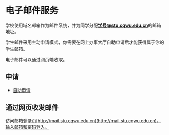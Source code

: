 # 电子邮件服务

学校使用域名邮箱作为邮件系统，并为同学分配**学号@stu.cqwu.edu.cn**的邮箱地址。

学生邮件采用主动申请模式，你需要在网上办事大厅自助申请后才能获得属于你的学生邮箱。

电子邮件可以通过网页端收取。

## 申请

- [自助申请](http://ehall.cqwu.edu.cn/appShow?appId=6384282273985424)

## 通过网页收发邮件

访问邮箱登录页[http://mail.stu.cqwu.edu.cn](http://mail.stu.cqwu.edu.cn)，输入邮箱和密码登入。

